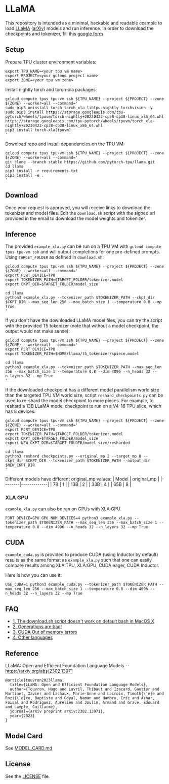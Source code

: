 # LLaMA

This repository is intended as a minimal, hackable and readable example to load [LLaMA](https://ai.facebook.com/blog/large-language-model-llama-meta-ai/) ([arXiv](https://arxiv.org/abs/2302.13971v1)) models and run inference.
In order to download the checkpoints and tokenizer, fill this [google form](https://forms.gle/jk851eBVbX1m5TAv5)

## Setup

Prepare TPU cluster environment variables:
```
export TPU_NAME=<your tpu vm name>
export PROJECT=<your gcloud project name>
export ZONE=<your tpu vm zone>
```

Install nightly torch and torch-xla packages:
```
gcloud compute tpus tpu-vm ssh ${TPU_NAME} --project ${PROJECT} --zone ${ZONE} --worker=all --command='
sudo pip3 uninstall torch torch_xla libtpu-nightly torchvision -y
sudo pip3 install https://storage.googleapis.com/tpu-pytorch/wheels/tpuvm/torch-nightly+20230422-cp38-cp38-linux_x86_64.whl https://storage.googleapis.com/tpu-pytorch/wheels/tpuvm/torch_xla-nightly+20230422-cp38-cp38-linux_x86_64.whl
pip3 install torch-xla[tpuvm]
'
```

Download repo and install dependencies on the TPU VM:
```
gcloud compute tpus tpu-vm ssh ${TPU_NAME} --project ${PROJECT} --zone ${ZONE} --worker=all --command='
git clone --branch stable https://github.com/pytorch-tpu/llama.git
cd llama
pip3 install -r requirements.txt
pip3 install -e .
'
```

## Download

Once your request is approved, you will receive links to download the tokenizer and model files.
Edit the `download.sh` script with the signed url provided in the email to download the model weights and tokenizer.

## Inference

The provided `example_xla.py` can be run on a TPU VM with `gcloud compute tpus tpu-vm ssh` and will output completions for one pre-defined prompts. Using `TARGET_FOLDER` as defined in `download.sh`:
```
gcloud compute tpus tpu-vm ssh ${TPU_NAME} --project ${PROJECT} --zone ${ZONE} --worker=all --command='
export PJRT_DEVICE=TPU
export TOKENIZER_PATH=$TARGET_FOLDER/tokenizer.model
export CKPT_DIR=$TARGET_FOLDER/model_size

cd llama
python3 example_xla.py --tokenizer_path $TOKENIZER_PATH --ckpt_dir $CKPT_DIR --max_seq_len 256 --max_batch_size 1 --temperature 0.8 --mp True
'
```

If you don't have the downloaded LLaMA model files, you can try the script with the provided T5 tokenizer (note that without a model checkpoint, the output would not make sense):
```
gcloud compute tpus tpu-vm ssh ${TPU_NAME} --project ${PROJECT} --zone ${ZONE} --worker=all --command='
export PJRT_DEVICE=TPU
export TOKENIZER_PATH=$HOME/llama/t5_tokenizer/spiece.model

cd llama
python3 example_xla.py --tokenizer_path $TOKENIZER_PATH --max_seq_len 256 --max_batch_size 1 --temperature 0.8 --dim 4096 --n_heads 32 --n_layers 32 --mp True
'
```

If the downloaded checkpoint has a different model parallelism world size than the targeted TPU VM world size, script `reshard_checkpoints.py` can be used to re-shard the model checkpoint to more pieces. For example, to reshard a 13B LLaMA model checkpoint to run on a V4-16 TPU slice, which has 8 devices:
```
gcloud compute tpus tpu-vm ssh ${TPU_NAME} --project ${PROJECT} --zone ${ZONE} --worker=all --command='
export PJRT_DEVICE=TPU
export TOKENIZER_PATH=$TARGET_FOLDER/tokenizer.model
export CKPT_DIR=$TARGET_FOLDER/model_size
export NEW_CKPT_DIR=$TARGET_FOLDER/model_size/resharded

cd llama
python3 reshard_checkpoints.py --original_mp 2 --target_mp 8 --ckpt_dir $CKPT_DIR --tokenizer_path $TOKENIZER_PATH --output_dir $NEW_CKPT_DIR
'
```

Different models have different original_mp values:
|  Model | original_mp |
|--------|-------------|
| 7B     | 1           |
| 13B    | 2           |
| 33B    | 4           |
| 65B    | 8           |

### XLA GPU

`example_xla.py` can also be ran on GPUs with XLA:GPU.
```
PJRT_DEVICE=GPU GPU_NUM_DEVICES=4 python3 example_xla.py --tokenizer_path $TOKENIZER_PATH --max_seq_len 256 --max_batch_size 1 --temperature 0.8 --dim 4096 --n_heads 32 --n_layers 32 --mp True
```

## CUDA

`example_cuda.py` is provided to produce CUDA (using Inductor by default) results as the same format as `example_xla.py` such that one can easily compare
results among XLA:TPU, XLA:GPU, CUDA eager, CUDA Inductor.

Here is how you can use it:
```
USE_CUDA=1 python3 example_cuda.py --tokenizer_path $TOKENIZER_PATH --max_seq_len 256 --max_batch_size 1 --temperature 0.8 --dim 4096 --n_heads 32 --n_layers 32 --mp True
```

## FAQ

- [1. The download.sh script doesn't work on default bash in MacOS X](FAQ.md#1)
- [2. Generations are bad!](FAQ.md#2)
- [3. CUDA Out of memory errors](FAQ.md#3)
- [4. Other languages](FAQ.md#4)

## Reference

LLaMA: Open and Efficient Foundation Language Models -- https://arxiv.org/abs/2302.13971

```
@article{touvron2023llama,
  title={LLaMA: Open and Efficient Foundation Language Models},
  author={Touvron, Hugo and Lavril, Thibaut and Izacard, Gautier and Martinet, Xavier and Lachaux, Marie-Anne and Lacroix, Timoth{\'e}e and Rozi{\`e}re, Baptiste and Goyal, Naman and Hambro, Eric and Azhar, Faisal and Rodriguez, Aurelien and Joulin, Armand and Grave, Edouard and Lample, Guillaume},
  journal={arXiv preprint arXiv:2302.13971},
  year={2023}
}
```

## Model Card
See [MODEL_CARD.md](MODEL_CARD.md)

## License
See the [LICENSE](LICENSE) file.
